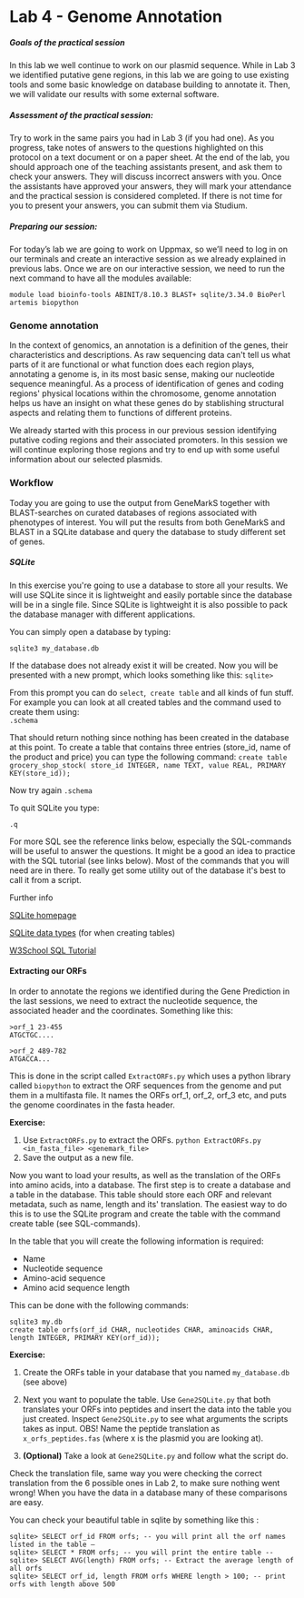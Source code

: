 # Lab 4 - Genome Annotation 

##### Goals of the practical session

In this lab we well continue to work on our plasmid sequence. While in Lab 3 we identified putative gene regions, in this lab we are going to use existing tools and some basic knowledge on database building to annotate it. Then, we will validate our results with some external software. 

##### Assessment of the practical session:

Try to work in the same pairs you had in Lab 3 (if you had one). As you progress, take notes of answers to the questions highlighted on this protocol on a text document or on a paper sheet. At the end of the lab, you should approach one of the teaching assistants present, and ask them to check your answers. They will discuss incorrect answers with you. Once the assistants have approved your answers, they will mark your attendance and the practical session is considered completed. If there is not time for you to present your answers, you can submit them via Studium. 

##### Preparing our session: 

For today’s lab we are going to work on Uppmax, so we’ll need to log in on our terminals and create an interactive session as we already explained in previous labs. Once we are on our interactive session, we need to run the next command to have all the modules available:

```
module load bioinfo-tools ABINIT/8.10.3 BLAST+ sqlite/3.34.0 BioPerl artemis biopython 
```





### Genome annotation

In the context of genomics, an annotation is a definition of the genes, their characteristics and descriptions.   As raw sequencing data can't tell us what parts of it are functional or what function does each region plays, annotating a genome is, in its most basic sense, making our nucleotide sequence meaningful. As a process of identification of genes and coding regions' physical locations within the chromosome, genome annotation helps us have an insight on what these genes do  by stablishing structural aspects and relating them to functions of different proteins.  

We already started with this process in our previous session identifying putative coding regions and their associated promoters. In this session we will continue exploring those regions and try to end up with some useful information about our selected plasmids. 

### Workflow

Today you are going to use the output from GeneMarkS together with BLAST-searches on curated databases of regions associated with phenotypes of interest. You will put the results from both GeneMarkS and BLAST in a SQLite database and query the database to study different set of genes. 

##### SQLite

In this exercise you're going to use a database to store all your results. We will use SQLite since it is 
lightweight and easily portable since the database will be in a single file. Since SQLite is lightweight it 
is also possible to pack the database manager with different applications.  

You can simply open a database by typing:

`sqlite3 my_database.db`

If the database does not already exist it will be created. Now you will be presented with a new 
prompt, which looks something like this: `sqlite>`  

From this prompt you can do `select`,` create table` and all kinds of fun stuff. For example you can 
look at all created tables and the command used to create them using:  
`.schema`  

That should return nothing since nothing has been created in the database at this point. To create a 
table that contains three entries (store_id, name of the product and price) you can type the following 
command: 
`create table grocery_shop_stock( store_id INTEGER, name TEXT, value REAL, PRIMARY KEY(store_id));`

Now try again `.schema`



To quit SQLite you type: 

`.q  `

For more SQL see the reference links below, especially the SQL-commands will be useful to answer the 
questions.  It might be a good an idea to practice with the SQL tutorial (see links below). Most of the 
commands that you will need are in there.  To really get some utility out of the database it's best to call it from a script. 

Further info 

[SQLite homepage](https://www.sqlite.org/index.html)  

[SQLite data types](https://www.sqlite.org/datatype3.html) (for when creating tables) 

[W3School SQL Tutorial  ](https://www.w3schools.com/sql/default.asp) 

#### Extracting our ORFs

In order to annotate the regions we identified during the Gene Prediction in the last sessions, we need to extract the nucleotide sequence, the associated header and the coordinates. Something like this: 

```
>orf_1 23-455 
ATGCTGC.... 

>orf_2 489-782 
ATGACCA... 
```

This is done in the script called `ExtractORFs.py` which uses a python library called `biopython` to 
extract the ORF sequences from the genome and put them in a multifasta file. It names the ORFs 
orf_1, orf_2, orf_3 etc, and puts the genome coordinates in the fasta header.  

**Exercise:**   

1. Use `ExtractORFs.py` to extract the ORFs.
      ` python ExtractORFs.py <in_fasta_file> <genemark_file> `   
2. Save  the output as a new file. 

Now you want to load your results, as well as the translation of the ORFs into amino acids, into a 
database. The first step is to create a database and a table in the database. This table should 
store each ORF and relevant metadata, such as name, length and its' translation. The easiest way 
to do this is to use the SQLite program and create the table with the command create table (see 
SQL-commands).  

In the table that you will create the following information is required: 

* Name 
* Nucleotide sequence 
* Amino-acid sequence 
* Amino acid sequence length 

This can be done with the following commands:  

```
sqlite3 my.db 
create table orfs(orf_id CHAR, nucleotides CHAR, aminoacids CHAR, length INTEGER, PRIMARY KEY(orf_id)); 
```



**Exercise:** 

1. Create the ORFs table in your database that you named `my_database.db` (see above) 
2. Next you want to populate the table. Use `Gene2SQLite.py` that both translates your ORFs 
   into peptides and insert the data into the table you just created. Inspect `Gene2SQLite.py` 
   to see what arguments the scripts takes as input. OBS! Name the peptide translation as `x_orfs_peptides.fas` (where x is the plasmid you are looking at).  

3. **(Optional)**  Take a look at  `Gene2SQLite.py` and follow what the script do.  

Check the translation file, same way you were checking the correct translation from the 6 
possible ones in Lab 2, to make sure nothing went wrong! When you have the data in a 
database many of these comparisons are easy.  

You can check your beautiful table in sqlite by something like this :  

```
sqlite> SELECT orf_id FROM orfs; -- you will print all the orf names listed in the table –  
sqlite> SELECT * FROM orfs; -- you will print the entire table --  
sqlite> SELECT AVG(length) FROM orfs; -- Extract the average length of all orfs                        
sqlite> SELECT orf_id, length FROM orfs WHERE length > 100; -- print orfs with length above 500  
```

